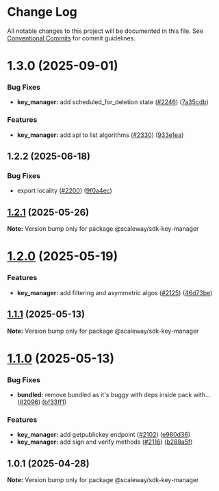 # Change Log

All notable changes to this project will be documented in this file.
See [Conventional Commits](https://conventionalcommits.org) for commit guidelines.

# 1.3.0 (2025-09-01)

### Bug Fixes

- **key_manager:** add scheduled_for_deletion state ([#2246](https://github.com/scaleway/scaleway-sdk-js/issues/2246)) ([7a35cdb](https://github.com/scaleway/scaleway-sdk-js/commit/7a35cdb2d2540b0dc9ab716fa7093549c60db23b))

### Features

- **key_manager:** add api to list algorithms ([#2330](https://github.com/scaleway/scaleway-sdk-js/issues/2330)) ([933e1ea](https://github.com/scaleway/scaleway-sdk-js/commit/933e1ea0bd5b5501792ccb647944d1d1004bb87d))

## 1.2.2 (2025-06-18)

### Bug Fixes

- export locality ([#2200](https://github.com/scaleway/scaleway-sdk-js/issues/2200)) ([9f0a4ec](https://github.com/scaleway/scaleway-sdk-js/commit/9f0a4ec19e377cd90c5829604467c09a2088a38c))

## [1.2.1](https://github.com/scaleway/scaleway-sdk-js/compare/@scaleway/sdk-key-manager@1.2.0...@scaleway/sdk-key-manager@1.2.1) (2025-05-26)

**Note:** Version bump only for package @scaleway/sdk-key-manager

# [1.2.0](https://github.com/scaleway/scaleway-sdk-js/compare/@scaleway/sdk-key-manager@1.1.1...@scaleway/sdk-key-manager@1.2.0) (2025-05-19)

### Features

- **key_manager:** add filtering and asymmetric algos ([#2125](https://github.com/scaleway/scaleway-sdk-js/issues/2125)) ([46d73be](https://github.com/scaleway/scaleway-sdk-js/commit/46d73be4a0378974e51db33994219d57d7f4bb70))

## [1.1.1](https://github.com/scaleway/scaleway-sdk-js/compare/@scaleway/sdk-key-manager@1.1.0...@scaleway/sdk-key-manager@1.1.1) (2025-05-13)

**Note:** Version bump only for package @scaleway/sdk-key-manager

# [1.1.0](https://github.com/scaleway/scaleway-sdk-js/compare/@scaleway/sdk-key-manager@1.0.1...@scaleway/sdk-key-manager@1.1.0) (2025-05-13)

### Bug Fixes

- **bundled:** remove bundled as it's buggy with deps inside pack with… ([#2096](https://github.com/scaleway/scaleway-sdk-js/issues/2096)) ([bf33ff1](https://github.com/scaleway/scaleway-sdk-js/commit/bf33ff1f9cdd951add94817dac27239c86ef5437))

### Features

- **key_manager:** add getpublickey endpoint ([#2102](https://github.com/scaleway/scaleway-sdk-js/issues/2102)) ([e980d36](https://github.com/scaleway/scaleway-sdk-js/commit/e980d366f985bff7fc4ac38ce5d1971e727545c4))
- **key_manager:** add sign and verify methods ([#2116](https://github.com/scaleway/scaleway-sdk-js/issues/2116)) ([b288a5f](https://github.com/scaleway/scaleway-sdk-js/commit/b288a5f3ada5023b0ad486658ef3945f6050c39c))

## 1.0.1 (2025-04-28)

**Note:** Version bump only for package @scaleway/sdk-key-manager
